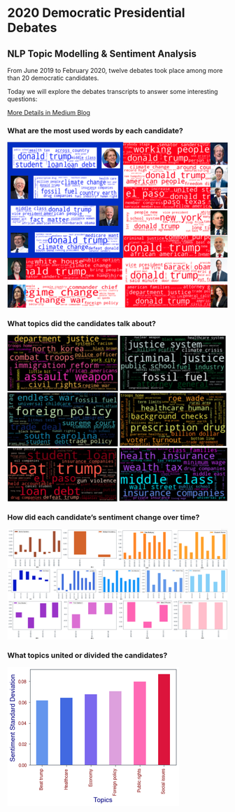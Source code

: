 # 2020 Democratic Presidential Debates 
## NLP Topic Modelling & Sentiment Analysis
From June 2019 to February 2020, twelve debates took place among more than 20 democratic candidates. 

Today we will explore the debates transcripts to answer some interesting questions: 

[More Details in Medium Blog](https://medium.com/analytics-vidhya/unveil-the-debates-topic-modelling-and-sentiment-analysis-882483bc1b2?source=friends_link&sk=391fe27d861c7956ca7f49e4ffb82c51)

### What are the most used words by each candidate?
![Most used words by candidates](https://github.com/guo-pei/2020-presidential-debates/blob/master/pictures/Most-used-words-by-candidates.png)

### What topics did the candidates talk about?
![Most-discussed-topics](https://github.com/guo-pei/2020-presidential-debates/blob/master/pictures/Most-discussed-topics.png)

### How did each candidate’s sentiment change over time?
![Sentiment-change](https://github.com/guo-pei/2020-presidential-debates/blob/master/pictures/Sentiment-change.png)

### What topics united or divided the candidates?
![topics that unite or devide the candidates](https://github.com/guo-pei/2020-presidential-debates/blob/master/pictures/unitedivide.png)

